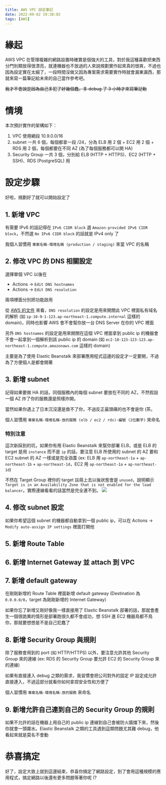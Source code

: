 ```yaml
---
title: AWS VPC 設定筆記
date: 2022-09-02 19:38:02
tags: [AWS]
---
```


# 緣起
AWS VPC 在管理複雜的網路設置時確實是個強大的工具，對於我這種喜歡把東西分門別類放得很漂亮，就連機器也不放過的人來說規劃實作起來真的很爽，不過也因為設定實在太細了，一段時間沒做又因為專案需求需要實作時就會漏東漏西，那就來寫一篇筆記給未來的自己當作參考吧。

~~我才不會說是因為自己多犯了好幾個蠢，多 debug 了 3 小時才來寫筆記勒~~

# 情境
本次預計實作的架構如下：
1. VPC 使用網段 10.9.0.0/16
2. subnet 一共 6 個，每個都拿一段 /24，分為 ELB 用 2 個 + EC2 用 2 個 + RDS 用 2 個，每個都要在不同 AZ (為了每個服務都可以開 HA)
3. Security Group 一共 3 個，分別給 ELB (HTTP + HTTPS)、EC2 (HTTP + SSH)、RDS (PostgreSQL) 用

# 設定步驟
好啦，規劃好了就可以開始設定了

## 1. 新增 VPC
有需要 IPv6 的話記得在 `IPv6 CIDR block` 選 `Amazon-provided IPv6 CIDR block`，不然選 `No IPv6 CIDR block` 的話就是 IPv4 only 了

我個人習慣用 `專案名稱-環境名稱 (production / staging)` 來當 VPC 的名稱

## 2. 修改 VPC 的 DNS 相關設定
選擇單個 VPC 以後在 
- Actions -> `Edit DNS hostnames` 
- Actions -> `Edit DNS resolution` 

兩項裡面分別把功能啟用

從 [AWS 的文件](https://docs.aws.amazon.com/vpc/latest/userguide/vpc-dns.html) 來看，`DNS resolution` 的設定是用來開關此 VPC 裡面私有域名的解析 (如 `ip-10-9-1-123.ap-northeast-1.compute.internal` 這樣的 domain)，同時也影響 AWS 會不會幫你放一台 DNS Server 在你的 VPC 裡面

另外 `DNS hostnames` 的設定是用來開關在這個 VPC 裡面拿到 public ip 的機器會不會一起拿到一個解析到該 public ip 的 domain (如 `ec2-18-123-123-123.ap-northeast-1.compute.amazonaws.com` 這樣的 domain)

主要是為了使用 Elastic Beanstalk 來部署應用程式這邊的設定才一定要開，不過為了方便個人是都會開著

## 3. 新增 subnet
記得如果要做 HA 的話，同個服務內的每個 subnet 要放在不同的 AZ，不然假設一個 AZ 炸了你的服務還是照樣炸開。

當然如果你遇上了日本沉沒還是救不了你，不過反正最頭痛的也不會是你 (茶。

個人習慣用 `專案名稱-環境名稱-放的服務 (elb / ec2 / rds)-編號 (2位數字)` 來命名

### **特別注意** 
這次新踩到的坑，如果你有用 Elastic Beanstalk 來幫你部署 ELB，或是 ELB 的 target 是用 `instance` 而不是 `ip` 的話，要注意 ELB 所使用的 subnet 的 AZ 要和 EC2 subnet 的 AZ 一樣或是完全涵蓋
(ex: ELB 用 `ap-northeast-1a` + `ap-northeast-1b` + `ap-northeast-1d`，EC2 用 `ap-northeast-1a` + `ap-northeast-1d`)

不然在 Target Group 裡你的 target 註冊上去以後狀態會是 `unused`，說明顯示 `Target is in an Availability Zone that is not enabled for the load balancer`。實際連線看看的話當然是完全連不到。
![](2021091301-AWSELB.png)

## 4. 修改 subnet 設定
如果你希望這個 subnet 的機器都自動拿到一個 public ip，可以在 Actions -> `Modify auto-assign IP settings` 裡面打開他

## 5. 新增 Route Table
## 6. 新增 Internet Gateway 並 attach 到 VPC
## 7. 新增 default gateway
在剛剛新增的 Route Table 裡面新增 default gateway (Destination 為 `0.0.0.0/0`，target 為剛剛新增的 Internet Gateway)

如果你忘了新增又剛好像我一樣直接用了 Elastic Beanstalk 部署的話，那就會產生一個很詭異的情形是部署跑很久都不會成功，想 SSH 進 EC2 機器鳥都不鳥你，那就要想想是不是自己犯蠢了

## 8. 新增 Security Group 與規則
除了服務會用到的 port (如 HTTP/HTTPS) 以外，要注意允許其他 Security Group 來的連線 (ex: RDS 的 Security Group 要允許 EC2 的 Security Group 來的連線)

如果有直接連入 debug 之類的需求，我習慣會把公司對外的固定 IP 設定成允許直接連入，不過這部分就看你如何拿捏安全性和方便了

個人習慣用 `專案名稱-環境名稱-放的服務` 來命名

## 9. 新增允許自己連到自己的 Security Group 的規則
如果不允許的話在機器上用自己的 public ip 連線到自己會被防火牆擋下來，然後你就會一頭霧水。Elastic Beanstalk 之類的工具遇到這類問題尤其難 debug，他看起來就是莫名不會動

# 恭喜搞定
好了，設定大致上就到這邊結束，恭喜你搞定了網路設定，到了會用這種規模的應用程式，搞定網路以後還有更多問題等著你呢 (?
